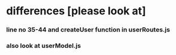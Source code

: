 # differences [please look at]


### line no 35-44  and createUser function in userRoutes.js

### also look at userModel.js